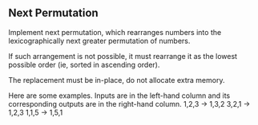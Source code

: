 Next Permutation 
---


Implement next permutation, which rearranges numbers into the lexicographically next greater permutation of numbers.


If such arrangement is not possible, it must rearrange it as the lowest possible order (ie, sorted in ascending order).


The replacement must be in-place, do not allocate extra memory.


Here are some examples. Inputs are in the left-hand column and its corresponding outputs are in the right-hand column.
1,2,3 &#8594; 1,3,2
3,2,1 &#8594; 1,2,3
1,1,5 &#8594; 1,5,1


